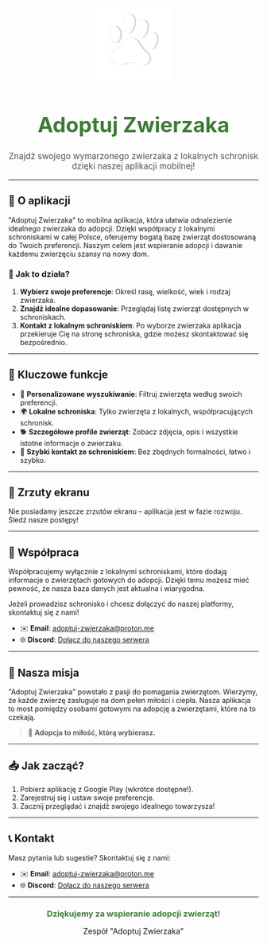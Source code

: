 <div align="center">
  <img src="/data/logo 2.png" alt="Adoptuj Zwierzaka Logo" width="150" />
  <h1 style="color: #3f7b37; font-size: 3em;">Adoptuj Zwierzaka</h1>
  <p style="font-size: 1.2em; color: #555;">
    Znajdź swojego wymarzonego zwierzaka z lokalnych schronisk dzięki naszej aplikacji mobilnej!
  </p>
</div>

---

## 🌟 O aplikacji

"Adoptuj Zwierzaka" to mobilna aplikacja, która ułatwia odnalezienie idealnego zwierzaka do adopcji. 
Dzięki współpracy z lokalnymi schroniskami w całej Polsce, oferujemy bogatą bazę zwierząt dostosowaną do Twoich preferencji. 
Naszym celem jest wspieranie adopcji i dawanie każdemu zwierzęciu szansy na nowy dom. 

### 🐾 Jak to działa?
1. **Wybierz swoje preferencje**: Określ rasę, wielkość, wiek i rodzaj zwierzaka.
2. **Znajdź idealne dopasowanie**: Przeglądaj listę zwierząt dostępnych w schroniskach.
3. **Kontakt z lokalnym schroniskiem**: Po wyborze zwierzaka aplikacja przekieruje Cię na stronę schroniska, gdzie możesz skontaktować się bezpośrednio.

---

## 📱 Kluczowe funkcje

- 🎯 **Personalizowane wyszukiwanie**: Filtruj zwierzęta według swoich preferencji.
- 🌍 **Lokalne schroniska**: Tylko zwierzęta z lokalnych, współpracujących schronisk.
- 🐕 **Szczegółowe profile zwierząt**: Zobacz zdjęcia, opis i wszystkie istotne informacje o zwierzaku.
- 📎 **Szybki kontakt ze schroniskiem**: Bez zbędnych formalności, łatwo i szybko.

---

## 🎨 Zrzuty ekranu

Nie posiadamy jeszcze zrzutów ekranu – aplikacja jest w fazie rozwoju. Śledź nasze postępy!

---

## 🤝 Współpraca

Współpracujemy wyłącznie z lokalnymi schroniskami, które dodają informacje o zwierzętach gotowych do adopcji. 
Dzięki temu możesz mieć pewność, że nasza baza danych jest aktualna i wiarygodna. 

Jeżeli prowadzisz schronisko i chcesz dołączyć do naszej platformy, skontaktuj się z nami!

- ✉️ **Email**: [adoptuj-zwierzaka@proton.me](mailto:adoptuj-zwierzaka@proton.me)
- 🌐 **Discord**: [Dołącz do naszego serwera](https://discord.gg/txATHtW4fj)

---

## 💚 Nasza misja

"Adoptuj Zwierzaka" powstało z pasji do pomagania zwierzętom. Wierzymy, że każde zwierzę zasługuje na dom pełen miłości i ciepła. 
Nasza aplikacja to most pomiędzy osobami gotowymi na adopcję a zwierzętami, które na to czekają.

> 🐾 **Adopcja to miłość, którą wybierasz.**

---

## 📥 Jak zacząć?

1. Pobierz aplikację z Google Play (wkrótce dostępne!).
2. Zarejestruj się i ustaw swoje preferencje.
3. Zacznij przeglądać i znajdź swojego idealnego towarzysza!

---

## 📞 Kontakt

Masz pytania lub sugestie? Skontaktuj się z nami:

- ✉️ **Email**: [adoptuj-zwierzaka@proton.me](mailto:adoptuj-zwierzaka@proton.me)
- 🌐 **Discord**: [Dołącz do naszego serwera](https://discord.gg/txATHtW4fj)

---

<div align="center">
  <h3 style="color: #3f7b37;">Dziękujemy za wspieranie adopcji zwierząt!</h3>
  <p style="font-size: 1.1em;">Zespół "Adoptuj Zwierzaka"</p>
</div>
